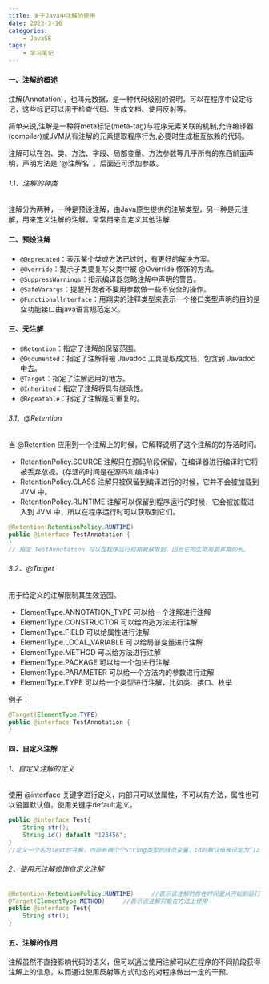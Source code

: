 ```yaml
---
title: 关于Java中注解的使用
date: 2023-3-16
categories:
	- JavaSE
tags:
	- 学习笔记
---
```


#### 一、注解的概述

注解(Annotation)，也叫元数据，是一种代码级别的说明，可以在程序中设定标记，这些标记可以用于检查代码、生成文档、使用反射等。

简单来说,注解是一种将meta标记(meta-tag)与程序元素关联的机制,允许编译器(compiler)或JVM从有注解的元素提取程序行为,必要时生成相互依赖的代码。

注解可以在包、类、方法、字段、局部变量、方法参数等几乎所有的东西前面声明，声明方法是 ‘@注解名’ 。后面还可添加参数。

###### 1.1、注解的种类

注解分为两种，一种是预设注解，由Java原生提供的注解类型，另一种是元注解，用来定义注解的注解，常常用来自定义其他注解

#### 二、预设注解

- `@Deprecated`：表示某个类或方法已过时，有更好的解决方案。
- `@Override`：提示子类要复写父类中被 @Override 修饰的方法。
- `@SuppressWarnings`：指示编译器忽略注解中声明的警告。
- `@SafeVarargs`：提醒开发者不要用参数做一些不安全的操作。
- `@Functionallnterface`：用翔实的注释类型来表示一个接口类型声明的目的是空功能接口由java语言规范定义。

#### 三、元注解

- `@Retention`：指定了注解的保留范围。
- `@Documented`：指定了注解将被 Javadoc 工具提取成文档，包含到 Javadoc 中去。
- `@Target`：指定了注解运用的地方。
- `@Inherited`：指定了注解将具有继承性。
- `@Repeatable`：指定了注解是可重复的。



###### 3.1、@Retention

当 @Retention 应用到一个注解上的时候，它解释说明了这个注解的的存活时间。

- RetentionPolicy.SOURCE 注解只在源码阶段保留，在编译器进行编译时它将被丢弃忽视。(存活的时间是在源码和编译中)
- RetentionPolicy.CLASS 注解只被保留到编译进行的时候，它并不会被加载到 JVM 中。
- RetentionPolicy.RUNTIME 注解可以保留到程序运行的时候，它会被加载进入到 JVM 中，所以在程序运行时可以获取到它们。

```Java
@Retention(RetentionPolicy.RUNTIME)
public @interface TestAnnotation {
}
// 指定 TestAnnotation 可以在程序运行周期被获取到，因此它的生命周期非常的长。
```

###### 3.2、@Target

用于给定义的注解限制其生效范围。

- ElementType.ANNOTATION_TYPE 可以给一个注解进行注解
- ElementType.CONSTRUCTOR 可以给构造方法进行注解
- ElementType.FIELD 可以给属性进行注解
- ElementType.LOCAL_VARIABLE 可以给局部变量进行注解
- ElementType.METHOD 可以给方法进行注解
- ElementType.PACKAGE 可以给一个包进行注解
- ElementType.PARAMETER 可以给一个方法内的参数进行注解
- ElementType.TYPE 可以给一个类型进行注解，比如类、接口、枚举
  

例子：

```Java
@Target(ElementType.TYPE)
public @interface TestAnnotation {
}
```



#### 四、自定义注解

###### 1、自定义注解的定义

使用 @interface 关键字进行定义，内部只可以放属性，不可以有方法，属性也可以设置默认值，使用关键字default定义，

```java
public @interface Test{
    String str();
    String id() default "123456";
}
//定义一个名为Test的注解，内部有两个个String类型的成员变量，id的默认值被设定为“123456”。
```

###### 2、使用元注解修饰自定义注解

```java
@Retention(RetentionPolicy.RUNTIME)		//表示该注解的存在时间是从开始到运行时
@Target(ElementType.METHOD)		//表示该注解只能在方法上使用
public @interface Test{
    String str();
}
```



#### 五、注解的作用

注解虽然不直接影响代码的语义，但可以通过使用注解可以在程序的不同阶段获得注解上的信息，从而通过使用反射等方式动态的对程序做出一定的干预。

